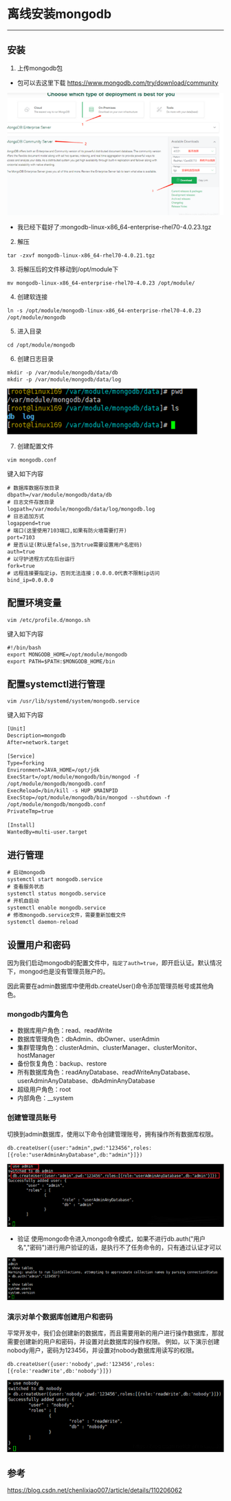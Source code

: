 #   离线安装mongodb

---

##  安装
1.  上传mongodb包

+   包可以去这里下载 https://www.mongodb.com/try/download/community

![](../images/2021/05/20210507110538.png)

+   我已经下载好了:mongodb-linux-x86_64-enterprise-rhel70-4.0.23.tgz

2.  解压

```
tar -zxvf mongodb-linux-x86_64-rhel70-4.0.21.tgz
```

3.  将解压后的文件移动到/opt/module下

```
mv mongodb-linux-x86_64-enterprise-rhel70-4.0.23 /opt/module/
```

4.  创建软连接

```
ln -s /opt/module/mongodb-linux-x86_64-enterprise-rhel70-4.0.23 /opt/module/mongodb
```

5.  进入目录

```
cd /opt/module/mongodb
```

6.  创建日志目录

```
mkdir -p /var/module/mongodb/data/db
mkdir -p /var/module/mongodb/data/log
```

![](../images/2021/05/20210507110634.png)

7.  创建配置文件

```
vim mongodb.conf 
```

键入如下内容

```
# 数据库数据存放目录
dbpath=/var/module/mongodb/data/db
# 日志文件存放目录
logpath=/var/module/mongodb/data/log/mongodb.log
# 日志追加方式
logappend=true
# 端口(这里使用7103端口,如果有防火墙需要打开)
port=7103
# 是否认证(默认是false,当为true需要设置用户名密码)
auth=true
# 以守护进程方式在后台运行
fork=true
# 远程连接要指定ip，否则无法连接；0.0.0.0代表不限制ip访问
bind_ip=0.0.0.0
```

##  配置环境变量

```
vim /etc/profile.d/mongo.sh
```

键入如下内容

```
#!/bin/bash
export MONGODB_HOME=/opt/module/mongodb
export PATH=$PATH:$MONGODB_HOME/bin
```

##  配置systemctl进行管理

```
vim /usr/lib/systemd/system/mongodb.service
```

键入如下内容

```
[Unit]
Description=mongodb
After=network.target

[Service]
Type=forking
Environment=JAVA_HOME=/opt/jdk
ExecStart=/opt/module/mongodb/bin/mongod -f /opt/module/mongodb/mongodb.conf
ExecReload=/bin/kill -s HUP $MAINPID
ExecStop=/opt/module/mongodb/bin/mongod --shutdown -f /opt/module/mongodb/mongodb.conf
PrivateTmp=true

[Install]
WantedBy=multi-user.target
```

##  进行管理

```
# 启动mongodb
systemctl start mongodb.service
# 查看服务状态
systemctl status mongodb.service
# 开机自启动
systemctl enable mongodb.service
# 修改mongodb.service文件，需要重新加载文件
systemctl daemon-reload
```

##  设置用户和密码
因为我们启动mongodb的配置文件中，`指定了auth=true`，即开启认证。默认情况下，mongod也是没有管理员账户的。

因此需要在admin数据库中使用db.createUser()命令添加管理员帐号或其他角色。

### mongodb内置角色

+ 数据库用户角色：read、readWrite
+ 数据库管理角色：dbAdmin、dbOwner、userAdmin
+ 集群管理角色：clusterAdmin、clusterManager、clusterMonitor、hostManager
+ 备份恢复角色：backup、restore
+ 所有数据库角色：readAnyDatabase、readWriteAnyDatabase、userAdminAnyDatabase、dbAdminAnyDatabase
+ 超级用户角色：root
+ 内部角色：__system

### 创建管理员账号
切换到admin数据库，使用以下命令创建管理账号，拥有操作所有数据库权限。

```
db.createUser({user:"admin",pwd:"123456",roles:[{role:"userAdminAnyDatabase",db:"admin"}]})
```

![](../images/2021/05/20210507110829.png)

+ 验证
使用mongo命令进入mongo命令模式，如果不进行db.auth("用户名","密码")进行用户验证的话，是执行不了任务命令的，只有通过认证才可以

![](../images/2021/05/20210507110843.png)

### 演示对单个数据库创建用户和密码

平常开发中，我们会创建新的数据库，而且需要用新的用户进行操作数据库，那就需要创建新的用户和密码，并设置对此数据库的操作权限。
例如，以下演示创建nobody用户，密码为123456，并设置对nobody数据库用读写的权限。
```
db.createUser({user:'nobody',pwd:'123456',roles:[{role:'readWrite',db:'nobody'}]})
```

![](../images/2021/05/20210507110858.png)

##  参考
https://blog.csdn.net/chenlixiao007/article/details/110206062
